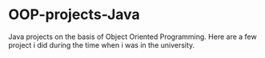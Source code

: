 # OOP-projects-Java
Java projects on the basis of Object Oriented Programming. 
Here are a few project i did during the time when i was in the university.
